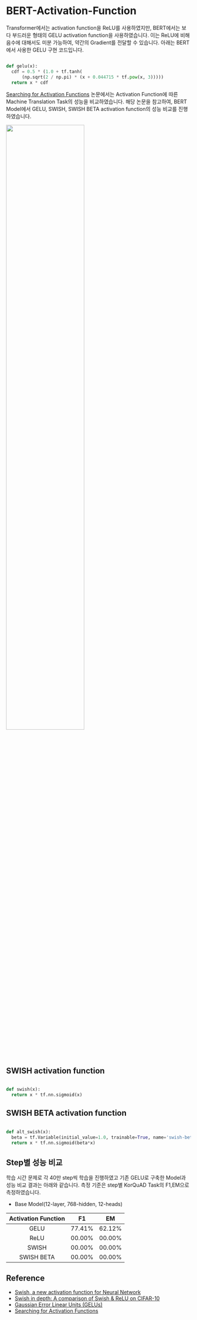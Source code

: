 # BERT-Activation-Function

Transformer에서는 activation function을 ReLU를 사용하였지만, BERT에서는 보다 부드러운 형태의 GELU activation function을 사용하였습니다. 이는 ReLU에 비해 음수에 대해서도 미분 가능하여, 약간의 Gradient를 전달할 수 있습니다. 아래는 BERT에서 사용한 GELU 구현 코드입니다.

```python

def gelu(x):
  cdf = 0.5 * (1.0 + tf.tanh(
      (np.sqrt(2 / np.pi) * (x + 0.044715 * tf.pow(x, 3)))))
  return x * cdf

```

[Searching for Activation Functions](https://arxiv.org/abs/1710.05941) 논문에서는 Activation Function에 따른 Machine Translation Task의 성능을 비교하였습니다. 해당 논문을 참고하여, BERT Model에서 GELU, SWISH, SWISH BETA activation function의 성능 비교를 진행하였습니다. 

<img src = "https://k.kakaocdn.net/dn/IvZvO/btquhj4JtWW/x42RsvOWqfxvqkkcAijd1k/img.png" width=65%>

## SWISH activation function
```python

def swish(x):
  return x * tf.nn.sigmoid(x)

```

## SWISH BETA activation function
```python

def alt_swish(x):
  beta = tf.Variable(initial_value=1.0, trainable=True, name='swish-beta')
  return x * tf.nn.sigmoid(beta*x)
```




## Step별 성능 비교
학습 시간 문제로 각 40만 step씩 학습을 진행하였고 기존 GELU로 구축한 Model과 성능 비교 결과는 아래와 같습니다. 측정 기준은 step별 KorQuAD Task의 F1,EM으로 측정하였습니다.
<br>

* Base Model(12-layer, 768-hidden, 12-heads)<br>

|Activation Function | F1 | EM |
|:-------:|:-------:|:-------:|
| GELU | 77.41% | 62.12% | 
| ReLU | 00.00% | 00.00% | 
| SWISH | 00.00% | 00.00% | 
| SWISH BETA | 00.00% | 00.00% | 



## Reference

* [Swish, a new activation function for Neural Network](https://jmlb.github.io/ml/2017/12/31/swish_activation_function/)<br>
* [Swish in depth: A comparison of Swish & ReLU on CIFAR-10](https://medium.com/@jaiyamsharma/swish-in-depth-a-comparison-of-swish-relu-on-cifar-10-1c798e70ee08)<br>
* [Gaussian Error Linear Units (GELUs)](https://arxiv.org/abs/1606.08415)<br>
* [Searching for Activation Functions](https://arxiv.org/abs/1710.05941)
